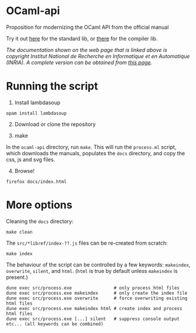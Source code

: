 # OCaml-api

Proposition for modernizing the OCaml API from the official manual

Try it out [here](https://sanette.github.io/ocaml-api/) for the
standard lib, or
[there](https://sanette.github.io/ocaml-api/compilerlibref) for the
compiler lib.




_The documentation shown on the web page that is linked above is
copyright Institut National de Recherche en Informatique et en
Automatique (INRIA). A complete version can be obtained from
[this page](http://caml.inria.fr/pub/docs/manual-ocaml/)._

# Running the script

1. Install lambdasoup

```opam install lambdasoup```

2. Download or clone the repository

3. make

In the `ocaml-api` directory, run `make`.  This will run the
`process.ml` script, which downloads the manuals, populates the `docs`
directory, and copy the css, js and svg files.

4. Browse!

`firefox docs/index.html`

# More options

Cleaning the `docs` directory:

```make clean```

The `src/*libref/index-??.js` files can be re-created from scratch:

```make index```

The behaviour of the script can be controlled by a few keywords:
`makeindex`, `overwrite`, `silent`, and `html`. (`html` is true by
default unless `makeindex` is present.)

```
dune exec src/process.exe                # only process html files
dune exec src/process.exe makeindex      # only create the index file
dune exec src/process.exe overwrite      # force overwriting existing html files
dune exec src/process.exe makeindex html # create index and process html files
dune exec src/process.exe [...] silent   # suppress console output
etc... (all keywords can be combined)
```
